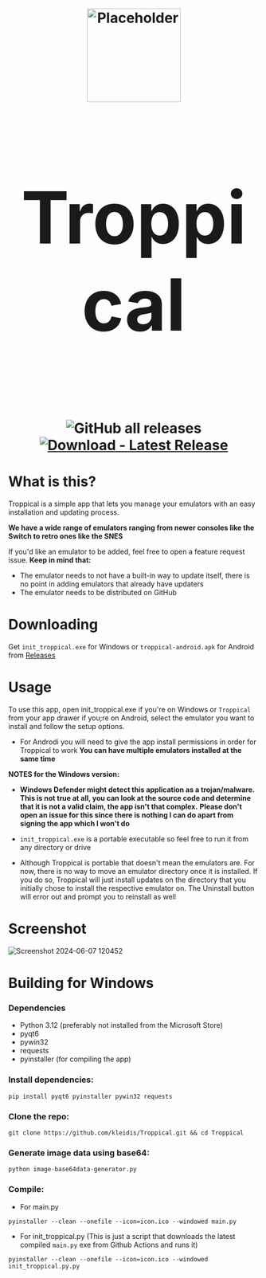 <h1 align="center">
  <img src="https://github.com/kleidis/Troppical/blob/9683c790f5f0ad58e5cd7854f2474369061e4f0d/icons/logos/installer_logo.svg" alt="Placeholder" width="188"/>
</p>
<p align="center" style="font-size:144px;">
  <strong>Troppical</strong>
<p align="center">
  <img src="https://img.shields.io/github/downloads/kleidis/Troppical/total" alt="GitHub all releases"/>
  <a href="https://github.com/kleidis/Troppical/releases/latest">
    <img src="https://img.shields.io/badge/Download-Latest_Release-2ea44f?logo=github&logoColor=white" alt="Download - Latest Release"/>
  </a>  
</h1>

# What is this?

Troppical is a simple app that lets you manage your emulators with an easy installation and updating process.

**We have a wide range of emulators ranging from newer consoles like the Switch to retro ones like the SNES**

If you'd like an emulator to be added, feel free to open a feature request issue. **Keep in mind that:**

- The emulator needs to not have a built-in way to update itself, there is no point in adding emulators that already have updaters
- The emulator needs to be distributed on GitHub

# Downloading

Get `init_troppical.exe` for Windows or `troppical-android.apk` for Android from [Releases](https://github.com/kleidis/Troppical/releases)

# Usage

 To use this app, open init_troppical.exe if you're on Windows or `Troppical` from your app drawer if you;re on Android, select the emulator you want to install and follow the setup options.
 - For Androdi you will need to give the app install permissions in order for Troppical to work 
**You can have multiple emulators installed at the same time**

**NOTES for the Windows version:**

- **Windows Defender might detect this application as a trojan/malware. This is not true at all, you can look at the source code and determine that it is not a valid claim,  the app isn't that complex.**
**Please don't open an issue for this since there is nothing I can do apart from signing the app which I won't do**

- `init_troppical.exe` is a portable executable so feel free to run it from any directory or drive

- Although Troppical is portable that doesn't mean the emulators are. For now, there is no way to move an emulator directory once it is installed. If you do so, Troppical will just install updates on the directory that you initially chose to install the respective emulator on. The Uninstall button will error out and prompt you to reinstall as well

# Screenshot
![Screenshot 2024-06-07 120452](https://github.com/kleidis/Troppical/assets/167202775/0e6d0c83-7132-414e-80dd-55dbc4ca9b29)


# Building for Windows

### Dependencies

- Python 3.12 (preferably not installed from the Microsoft Store)
- pyqt6
- pywin32
- requests
- pyinstaller (for compiling the app)

### Install dependencies:

`pip install pyqt6 pyinstaller pywin32 requests`

### Clone the repo:

`git clone https://github.com/kleidis/Troppical.git && cd Troppical`

### Generate image data using base64:

`python image-base64data-generator.py`

### Compile:

- For main.py

`pyinstaller --clean --onefile --icon=icon.ico --windowed main.py`

- For init_troppical.py (This is just a script that downloads the latest compiled `main.py` exe from Github Actions and runs it)

`pyinstaller --clean --onefile --icon=icon.ico --windowed init_troppical.py.py`


